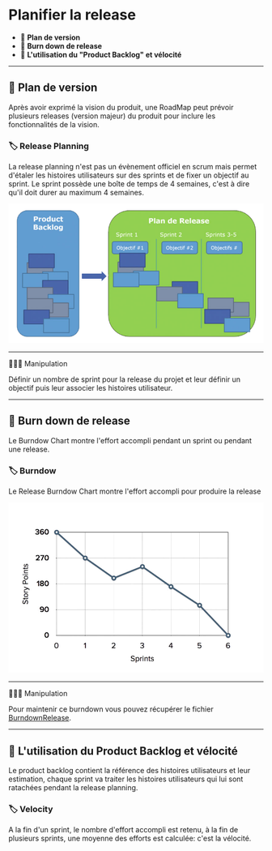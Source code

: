 # Planifier la release

* 🔖 **Plan de version**
* 🔖 **Burn down de release**
* 🔖 **L'utilisation du "Product Backlog" et vélocité**

___

## 📑 Plan de version

Après avoir exprimé la vision du produit, une RoadMap peut prévoir plusieurs releases (version majeur) du produit pour inclure les fonctionnalités de la vision.

### 🏷️ **Release Planning**

La release planning n'est pas un évènement officiel en scrum mais permet d'étaler les histoires utilisateurs sur des sprints et de fixer un objectif au sprint. Le sprint possède une boîte de temps de 4 semaines, c'est à dire qu'il doit durer au maximum 4 semaines.

![image](https://raw.githubusercontent.com/seeren-training/Scrum/master/wiki/resources/01/01-Release.png)

___

👨🏻‍💻 Manipulation

Définir un nombre de sprint pour la release du projet et leur définir un objectif puis leur associer les histoires utilisateur.

___

## 📑 Burn down de release


Le Burndow Chart montre l'effort accompli pendant un sprint ou pendant une release.

### 🏷️ **Burndow**

Le Release Burndow Chart montre l'effort accompli pour produire la release

![image](https://raw.githubusercontent.com/seeren-training/Scrum/master/wiki/resources/01/02-Burndown.png)

___

👨🏻‍💻 Manipulation

Pour maintenir ce burndown vous pouvez récupérer le fichier [BurndownRelease](https://raw.githubusercontent.com/seeren-training/Scrum/master/wiki/resources/01/BurndownRelease.xls).

___

## 📑 L'utilisation du Product Backlog et vélocité

Le product backlog contient la référence des histoires utilisateurs et leur estimation, chaque sprint va traiter les histoires utilisateurs qui lui sont ratachées pendant la release planning.

### 🏷️ **Velocity**

A la fin d'un sprint, le nombre d'effort accompli est retenu, à la fin de plusieurs sprints, une moyenne des efforts est calculée: c'est la vélocité.